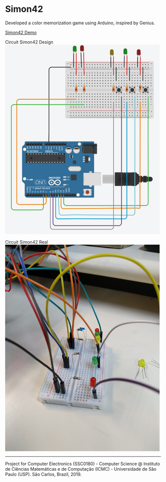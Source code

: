 # Simon42

Developed a color memorization game using Arduino, inspired by Genius.

[Simon42 Demo](https://www.youtube.com/watch?v=gmdVykNJX98&feature=youtu.be)

Circuit Simon42 Design    
<img src="./circuit_simon_design.png"  style="width:500px;"/>

Circuit Simon42 Real  
<img src="./circuit_simon_real.jpg"  style="width:500px;"/>

---

Project for Computer Electronics (SSC0180) - Computer Science @ Instituto de Ciências Matemáticas e de Computação (ICMC) - Universidade de São Paulo (USP). São Carlos, Brazil, 2019.
